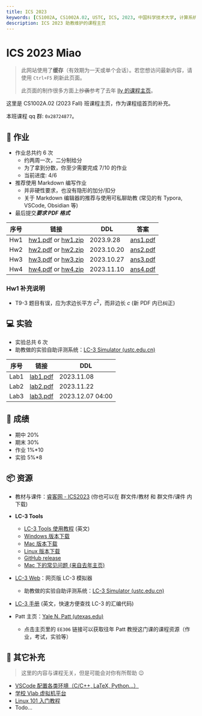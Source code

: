 ```yaml
---
title: ICS 2023
keywords: [CS1002A, CS1002A.02, USTC, ICS, 2023, 中国科学技术大学, 计算系统概论]
description: ICS 2023 助教维护的课程主页
---
```


# ICS 2023 Miao

> 此网站使用了**缓存**（有效期为一天或单个会话）。若您想访问最新内容，请使用 `Ctrl+F5` 刷新此页面。
>
> 此页面的制作很多方面上~~抄袭~~参考了去年 [lly 的课程主页](https://ics.liuly.moe/)。

这里是 CS1002A.02 (2023 Fall) 班课程主页，作为课程组首页的补充。

本班课程 qq 群: `0x28724877`。

## 📖 作业

- 作业总共约 6 次
    - 约两周一次，二分制给分
    - 为了拿到分数，你至少需要完成 7/10 的作业
    - 当前进度: 4/6
- 推荐使用 Markdown 编写作业
    - 并非硬性要求，也没有隐形的加分/扣分
    - 关于 Markdown 编辑器的推荐与使用可私聊助教 (常见的有 Typora, VSCode, Obsidian 等)
- 最后提交***要求 PDF 格式***

| 序号 | 链接                                                         | DDL        | 答案                             |
| ---- | ------------------------------------------------------------ | ---------- | -------------------------------- |
| Hw1  | [hw1.pdf](@attachment/hw1.pdf) or [hw1.zip](@attachment/hw1.zip) | 2023.9.28  | [ans1.pdf](@attachment/ans1.pdf) |
| Hw2  | [hw2.pdf](@attachment/hw2.pdf) or [hw2.zip](@attachment/hw2.zip) | 2023.10.20 | [ans2.pdf](@attachment/ans2.pdf) |
| Hw3  | [hw3.pdf](@attachment/hw3.pdf) or [hw3.zip](@attachment/hw3.zip) | 2023.10.27 | [ans3.pdf](@attachment/ans3.pdf) |
| Hw4  | [hw4.pdf](@attachment/hw4.pdf) or [hw4.zip](@attachment/hw4.zip) | 2023.11.10 | [ans4.pdf](@attachment/ans4.pdf) |

### Hw1 补充说明

- T9-3 题目有误，应为求边长平方 $c^2$，而非边长 $c$ (新 PDF 内已纠正)

## 💻 实验

- 实验总共 6 次
- 助教做的实验自助评测系统：[LC-3 Simulator (ustc.edu.cn)](http://home.ustc.edu.cn/~sprout/lc3web/)

| 序号 | 链接                             | DDL       |
| ---- | -------------------------------- | --------- |
| Lab1 | [lab1.pdf](@attachment/lab1.pdf) | 2023.11.08 |
| Lab2 | [lab2.pdf](@attachment/lab2.pdf) | 2023.11.22 |
| Lab3 | [lab3.pdf](@attachment/lab3.pdf) | 2023.12.07 04:00 |

## 💯 成绩

- 期中 20%
- 期末 30%
- 作业 1%*10
- 实验 5%*8

## 📦 资源

- 教材与课件：[睿客网 - ICS2023](https://rec.ustc.edu.cn/share/57e3e4c0-4fb8-11ee-9f43-61828edc81c6) (你也可以在 群文件/教材 和 群文件/课件 内下载)

- **LC-3 Tools**
    - [LC-3 Tools 使用教程](http://acsa.ustc.edu.cn/ics/download/lc3/GuideToUsingLC3Tools.pdf) (英文)
    - [Windows 版本下载](http://acsa.ustc.edu.cn/ics/download/lc3/LC3Tools-2.0.2.exe)
    - [Mac 版本下载](http://acsa.ustc.edu.cn/ics/download/lc3/LC3Tools-2.0.2.dmg)
    - [Linux 版本下载](http://acsa.ustc.edu.cn/ics/download/lc3/lc3tools-2.0.2.tar.gz)
    - [GitHub release](https://github.com/chiragsakhuja/lc3tools/releases)
    - [Mac 下的常见问题 (来自去年主页)](https://ics.liuly.moe/faq/lc3tools.html)
- [LC-3 Web](https://wchargin.com/lc3web/)：网页版 LC-3 模拟器
    - 助教做的实验自助评测系统：[LC-3 Simulator (ustc.edu.cn)](http://home.ustc.edu.cn/~sprout/lc3web/)
- [LC-3 手册](http://acsa.ustc.edu.cn/ics/download/lc3/lc3-handbook.pdf) (英文，快速方便查找 LC-3 的汇编代码)
- Patt 主页：[Yale N. Patt (utexas.edu)](https://users.ece.utexas.edu/~patt/)
    - 点击主页里的 `EE306` 链接可以获取往年 Patt 教授这门课的课程资源（作业，考试，实验等）

## 📜 其它补充

> 这里的内容与课程无关，但是可能会对你有所帮助 😉

- [VSCode 配置各类环境（C/C++, LaTeX, Python...）](https://vscode.iw17.cc/tutorials)
- [学校 Vlab 虚拟机平台](https://vlab.ustc.edu.cn/)
- [Linux 101 入门教程](https://101.ustclug.org/)
- Todo...
